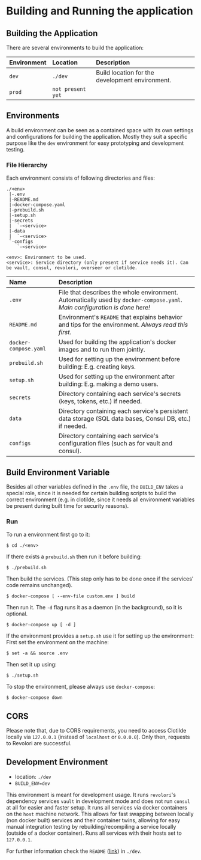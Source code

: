 # Building and Running the application

## Building the Application

There are several environments to build the application:

| Environment | Location | Description |
| :---------- | :------- | :---------- |
| `dev` | `./dev` | Build location for the development environment. |
| `prod` | `not present yet` |  |

## Environments

A build environment can be seen as a contained space with its own settings and configurations for building the application. Mostly they suit a specific purpose like the `dev` environment for easy prototyping and development testing.

### File Hierarchy

Each environment consists of following directories and files:

```
./<env>
 |-.env
 |-README.md
 |-docker-compose.yaml
 |-prebuild.sh
 |-setup.sh
 |-secrets
 |  `-<service>
 |-data
 |  `-<service>
 `-configs
    `-<service>

<env>: Environment to be used.
<service>: Service directory (only present if service needs it). Can be vault, consul, revolori, overseer or clotilde.
```

| Name | Description |
| :--- | :---------- |
| `.env` | File that describes the whole environment. Automatically used by `docker-compose.yaml`. *Main configuration is done here!* |
| `README.md` | Environment's `README` that explains behavior and tips for the environment. *Always read this first*. |
| `docker-compose.yaml` | Used for building the application's docker images and to run them jointly. |
| `prebuild.sh` | Used for setting up the environment before building: E.g. creating keys. |
| `setup.sh` | Used for setting up the environment after building: E.g. making a demo users. |
| `secrets` | Directory containing each service's secrets (keys, tokens, etc.) if needed. |
| `data` | Directory containing each service's persistent data storage (SQL data bases, Consul DB, etc.) if needed. |
| `configs` | Directory containing each service's configuration files (such as for vault and consul). |

## Build Environment Variable

Besides all other variables defined in the `.env` file, the `BUILD_ENV` takes a special role, since it is needed for certain building scripts to build the correct environment (e.g. in clotilde, since it needs all environment variables be present during built time for security reasons).

### Run

To run a environment first go to it:

```
$ cd ./<env>
```

If there exists a `prebuild.sh` then run it before building:

```
$ ./prebuild.sh
```

Then build the services. (This step only has to be done once if the services' code remains unchanged).

```
$ docker-compose [ --env-file custom.env ] build
```

Then run it. The `-d` flag runs it as a daemon (in the background), so it is optional.

```
$ docker-compose up [ -d ]
```

If the environment provides a `setup.sh` use it for setting up the environment:
First set the environment on the machine:

```
$ set -a && source .env
```

Then set it up using:

```
$ ./setup.sh
```

To stop the environment, please always use `docker-compose`:
```
$ docker-compose down
```

## CORS

Please note that, due to CORS requirements, you need to access Clotilde locally via `127.0.0.1` (instead of `localhost` or `0.0.0.0`). Only then, requests to Revolori are successful.

## Development Environment

- location: `./dev`
- `BUILD_ENV=dev`

This environment is meant for development usage. It runs `revolori`'s dependency services `vault` in development mode and does not run `consul` at all for easier and faster setup.
It runs all services via docker containers on the `host` machine network. This allows for fast swapping between locally (non docker built) services and their container twins, allowing for easy manual integration testing by rebuilding/recompiling a service locally (outside of a docker container). Runs all services with their hosts set to `127.0.0.1`.

For further information check the `README` ([link](dev/README.md)) in `./dev`.
